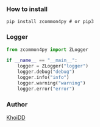 ### How to install

```
pip install zcommon4py # or pip3
```

### Logger

```python
from zcommon4py import ZLogger

if __name__ == "__main__":
    logger = ZLogger("logger")
    logger.debug("debug")
    logger.info("info")
    logger.warning("warning")
    logger.error("error")
```

### Author

[KhoiDD](https://github.com/mazino2d)